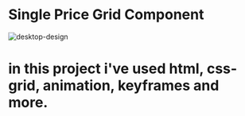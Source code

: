 # Single Price Grid Component
![desktop-design](https://user-images.githubusercontent.com/89962400/150533774-e6357657-0699-4f92-87a8-cacaad7fe3a2.jpg)

# in this project i've used html, css-grid, animation, keyframes and more.
